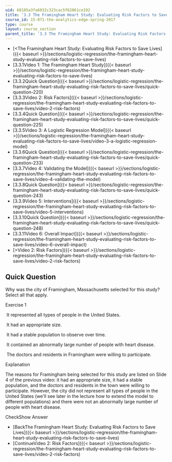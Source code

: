 ```yaml
---
uid: 68185a3fa6032c323cac5f62061ce192
title: '3.3 The Framingham Heart Study: Evaluating Risk Factors to Save Lives '
course_id: 15-071-the-analytics-edge-spring-2017
type: course
layout: course_section
parent_title: '3.3 The Framingham Heart Study: Evaluating Risk Factors to Save Lives '
---
```


*   [<The Framingham Heart Study: Evaluating Risk Factors to Save Lives]({{< baseurl >}}/sections/logistic-regression/the-framingham-heart-study-evaluating-risk-factors-to-save-lives)
*   [3.3.1Video 1: The Framingham Heart Study]({{< baseurl >}}/sections/logistic-regression/the-framingham-heart-study-evaluating-risk-factors-to-save-lives)
*   [3.3.2Quick Question]({{< baseurl >}}/sections/logistic-regression/the-framingham-heart-study-evaluating-risk-factors-to-save-lives/quick-question-220)
*   [3.3.3Video 2: Risk Factors]({{< baseurl >}}/sections/logistic-regression/the-framingham-heart-study-evaluating-risk-factors-to-save-lives/video-2-risk-factors)
*   [3.3.4Quick Question]({{< baseurl >}}/sections/logistic-regression/the-framingham-heart-study-evaluating-risk-factors-to-save-lives/quick-question-225)
*   [3.3.5Video 3: A Logistic Regression Model]({{< baseurl >}}/sections/logistic-regression/the-framingham-heart-study-evaluating-risk-factors-to-save-lives/video-3-a-logistic-regression-model)
*   [3.3.6Quick Question]({{< baseurl >}}/sections/logistic-regression/the-framingham-heart-study-evaluating-risk-factors-to-save-lives/quick-question-233)
*   [3.3.7Video 4: Validating the Model]({{< baseurl >}}/sections/logistic-regression/the-framingham-heart-study-evaluating-risk-factors-to-save-lives/video-4-validating-the-model)
*   [3.3.8Quick Question]({{< baseurl >}}/sections/logistic-regression/the-framingham-heart-study-evaluating-risk-factors-to-save-lives/quick-question-243)
*   [3.3.9Video 5: Interventions]({{< baseurl >}}/sections/logistic-regression/the-framingham-heart-study-evaluating-risk-factors-to-save-lives/video-5-interventions)
*   [3.3.10Quick Question]({{< baseurl >}}/sections/logistic-regression/the-framingham-heart-study-evaluating-risk-factors-to-save-lives/quick-question-248)
*   [3.3.11Video 6: Overall Impact]({{< baseurl >}}/sections/logistic-regression/the-framingham-heart-study-evaluating-risk-factors-to-save-lives/video-6-overall-impact)
*   [\>Video 2: Risk Factors]({{< baseurl >}}/sections/logistic-regression/the-framingham-heart-study-evaluating-risk-factors-to-save-lives/video-2-risk-factors)

Quick Question
--------------

Why was the city of Framingham, Massachusetts selected for this study? Select all that apply.

Exercise 1

&nbsp;It represented all types of people in the United States.&nbsp;

&nbsp;It had an appropriate size.&nbsp;

&nbsp;It had a stable population to observe over time. &nbsp;

&nbsp;It contained an abnormally large number of people with heart disease.&nbsp;

&nbsp;The doctors and residents in Framingham were willing to participate.&nbsp;

Explanation

The reasons for Framingham being selected for this study are listed on Slide 4 of the previous video: it had an appropriate size, it had a stable population, and the doctors and residents in the town were willing to participate. However, the city did not represent all types of people in the United States (we'll see later in the lecture how to extend the model to different populations) and there were not an abnormally large number of people with heart disease.

CheckShow Answer

*   [BackThe Framingham Heart Study: Evaluating Risk Factors to Save Lives]({{< baseurl >}}/sections/logistic-regression/the-framingham-heart-study-evaluating-risk-factors-to-save-lives)
*   [ContinueVideo 2: Risk Factors]({{< baseurl >}}/sections/logistic-regression/the-framingham-heart-study-evaluating-risk-factors-to-save-lives/video-2-risk-factors)